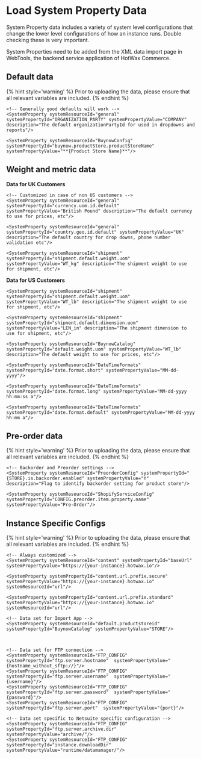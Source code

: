 # Load System Property Data

System Property data includes a variety of system level configurations that change the lower level configurations of how an instance runs. Double checking these is very important.

System Properties need to be added from the XML data import page in WebTools, the backend service application of HotWax Commerce.

## Default data

{% hint style='warning' %}
Prior to uploading the data, please ensure that all relevant variables are included.
{% endhint %}

```
<!-- Generally good defaults will work -->
<SystemProperty systemResourceId="general" systemPropertyId="ORGANIZATION_PARTY" systemPropertyValue="COMPANY" description="The default organizationPartyId for used in dropdowns and reports"/>

<SystemProperty systemResourceId="BuynowConfig" systemPropertyId="buynow.productStore.productStoreName" systemPropertyValue="**{Product Store Name}**"/>
```

## Weight and metric data

**Data for UK Customers**

```
<!-- Customized in case of non US customers -->
<SystemProperty systemResourceId="general" systemPropertyId="currency.uom.id.default" systemPropertyValue="British Pound" description="The default currency to use for prices, etc"/>

<SystemProperty systemResourceId="general" systemPropertyId="country.geo.id.default" systemPropertyValue="UK" description="The default country for drop downs, phone number validation etc"/>
```

```
<SystemProperty systemResourceId="shipment" systemPropertyId="shipment.default.weight.uom" systemPropertyValue="WT_kg" description="The shipment weight to use for shipment, etc"/>
```

**Data for US Customers**
```
<SystemProperty systemResourceId="shipment" systemPropertyId="shipment.default.weight.uom" systemPropertyValue="WT_lb" description="The shipment weight to use for shipment, etc"/>

<SystemProperty systemResourceId="shipment" systemPropertyId="shipment.default.dimension.uom" systemPropertyValue="LEN_in" description="The shipment dimension to use for shipment, etc"/>
```

```
<SystemProperty systemResourceId="BuynowCatalog" systemPropertyId="default.weight.uom" systemPropertyValue="WT_lb" description="The default weight to use for prices, etc"/>

<SystemProperty systemResourceId="DateTimeFormats" systemPropertyId="date.format.short" systemPropertyValue="MM-dd-yyyy"/>

<SystemProperty systemResourceId="DateTimeFormats" systemPropertyId="date.format.long" systemPropertyValue="MM-dd-yyyy hh:mm:ss a"/>

<SystemProperty systemResourceId="DateTimeFormats" systemPropertyId="date.format.default" systemPropertyValue="MM-dd-yyyy hh:mm a"/>
```

## Pre-order data

{% hint style='warning' %} Prior to uploading the data, please ensure that all relevant variables are included. {% endhint %}

```
<!-- Backorder and Preorder settings -->
<SystemProperty systemResourceId="PreorderConfig" systemPropertyId="{STORE}.is.backorder.enabled" systemPropertyValue="Y" description="Flag to identify backorder setting for product store"/>

<SystemProperty systemResourceId="ShopifyServiceConfig" systemPropertyId="CONFIG.preorder.item.property.name" systemPropertyValue="Pre-Order"/>
```

## Instance Specific Configs

{% hint style='warning' %} Prior to uploading the data, please ensure that all relevant variables are included. {% endhint %}

```
<!-- Always customized -->
<SystemProperty systemResourceId="content" systemPropertyId="baseUrl" systemPropertyValue="https://{your-instance}.hotwax.io"/>

<SystemProperty systemPropertyId="content.url.prefix.secure" systemPropertyValue="https://{your-instance}.hotwax.io" systemResourceId="url"/>

<SystemProperty systemPropertyId="content.url.prefix.standard" systemPropertyValue="https://{your-instance}.hotwax.io" systemResourceId="url"/>

<!-- Data set for Import App -->
<SystemProperty systemResourceId="default.productstoreid" systemPropertyId="BuynowCatalog" systemPropertyValue="STORE"/>



<!-- Data set for FTP connection -->
<SystemProperty systemResourceId="FTP_CONFIG" systemPropertyId="ftp.server.hostname"  systemPropertyValue="{hostname_without_sftp://}"/>
<SystemProperty systemResourceId="FTP_CONFIG" systemPropertyId="ftp.server.username"  systemPropertyValue="{username}"/>
<SystemProperty systemResourceId="FTP_CONFIG" systemPropertyId="ftp.server.password"  systemPropertyValue="{password}"/>
<SystemProperty systemResourceId="FTP_CONFIG" systemPropertyId="ftp.server.port"  systemPropertyValue="{port}"/>

<!-- Data set specific to Netsuite specific configuration -->
<SystemProperty systemResourceId="FTP_CONFIG" systemPropertyId="ftp.server.archive.dir" systemPropertyValue="archive/"/>
<SystemProperty systemResourceId="FTP_CONFIG" systemPropertyId="instance.downloadDir" systemPropertyValue="runtime/datamanager/"/>
```
